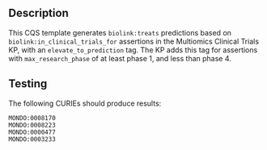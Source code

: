 ## Description

This CQS template generates `biolink:treats` predictions based on `biolink:in_clinical_trials_for` assertions in the Multiomics Clinical Trials KP, with an `elevate_to_prediction` tag. The KP adds this tag for assertions with `max_research_phase` of at least phase 1, and less than phase 4.

## Testing

The following CURIEs should produce results:
```
MONDO:0008170
MONDO:0008223
MONDO:0000477
MONDO:0003233
```
